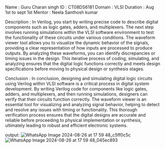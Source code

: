 Name : Guru Charan singh
ID : CT08DS6181
Domain : VLSI
Duration : Aug 1st to sept 1st
Mentor : Neela Santhosh kumar

Description :
In Verilog, you start by writing precise code to describe digital components such as logic gates, adders, and multiplexers. The next step involves running simulations within the VLSI software environment to test the functionality of these circuits under various conditions. The waveform viewer tool allows you to visualize the dynamic behavior of the signals, providing a clear representation of how inputs are processed to produce outputs. By analyzing these waveforms, you can identify discrepancies or timing issues in the design. This iterative process of coding, simulating, and analyzing ensures that the digital logic functions correctly and meets design specifications before moving to physical design or synthesis stages.


Conclusion : 
In conclusion, designing and simulating digital logic circuits using Verilog within VLSI software is a critical process in digital system development. By writing Verilog code for components like logic gates, adders, and multiplexers, and then running simulations, designers can verify that their circuits function correctly. The waveform viewer is an essential tool for visualizing and analyzing signal behavior, helping to detect and resolve any issues with timing or functionality. This thorough verification process ensures that the digital designs are accurate and reliable before proceeding to physical implementation or synthesis, ultimately leading to robust and efficient electronic systems.

output:
![WhatsApp Image 2024-08-26 at 17 59 48_c5ff0c5c](https://github.com/user-attachments/assets/865e7e02-8d8d-4929-9c9f-be15e4430b2d)
![WhatsApp Image 2024-08-26 at 17 59 48_045ec893](https://github.com/user-attachments/assets/de3a9d62-6c20-4eb9-8b15-a6ffddfd0e76)

